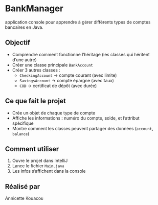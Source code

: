 #  BankManager

 application console pour apprendre à gérer différents types de comptes bancaires en Java.

##  Objectif

- Comprendre comment fonctionne l’héritage (les classes qui héritent d’une autre)
- Créer une classe principale `BankAccount`
- Créer 3 autres classes :
  - `CheckingAccount` → compte courant (avec limite)
  - `SavingsAccount` → compte épargne (avec taux)
  - `COD` → certificat de dépôt (avec durée)

##  Ce que fait le projet

- Crée un objet de chaque type de compte
- Affiche les informations : numéro du compte, solde, et l’attribut spécifique
- Montre comment les classes peuvent partager des données (`account`, `balance`)

##  Comment utiliser

1. Ouvre le projet dans IntelliJ
2. Lance le fichier `Main.java`
3. Les infos s’affichent dans la console

##  Réalisé par

Annicette Kouacou

